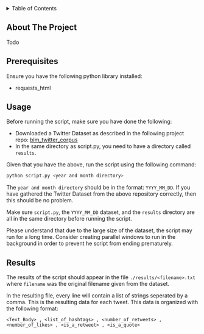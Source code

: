 <div id="top"></div>
<!-- TABLE OF CONTENTS -->
<details>
  <summary>Table of Contents</summary>
  <ol>
    <li>
        <a href="#about-the-project">About The Project</a>
    </li>
    <li>
        <a href="#prerequisites">Prerequisites</a>
    </li>
    <li>
        <a href="#usage">Usage</a>
    </li>
    <li>
        <a href="#results">Results</a>
    </li>
  </ol>
</details>



<!-- ABOUT THE PROJECT -->
## About The Project
Todo

<!-- GETTING STARTED -->
## Prerequisites
Ensure you have the following python library installed:
* requests_html

<!-- USAGE EXAMPLES -->
## Usage
Before running the script, make sure you have done the following:

* Downloaded a Twitter Dataset as described in the following project repo: [blm_twitter_corpus](https://github.com/sjgiorgi/blm_twitter_corpus)
* In the same directory as script.py, you need to have a directory called `results`.

Given that you have the above, run the script using the following command:

```sh
python script.py <year and month directory>
```
The `year and month directory` should be in the format: `YYYY_MM_DD`. If you have gathered the Twitter Dataset from the above repository correctly, then this should be no problem.

Make sure `script.py`, the `YYYY_MM_DD` dataset, and the `results` directory are all in the same directory before running the script.

Please understand that due to the large size of the dataset, the script may run for a long time. Consider creating parallel windows to run in the background in order to prevent he script from ending prematurely.

## Results
The results of the script should appear in the file `./results/<filename>.txt` where `filename` was the original filename given from the dataset.

In the resulting file, every line will contain a list of strings seperated by a comma. This is the resulting data for each tweet. This data is organized with the following format:

`<Text_Body> , <list_of_hashtags> , <number_of_retweets> , <number_of_likes> , <is_a_retweet> , <is_a_quote>`